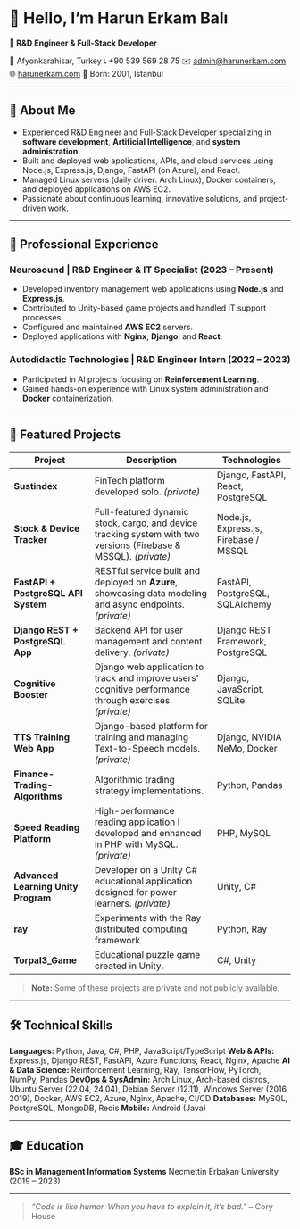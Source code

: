 <!--
  Modernized README.md with up-to-date info in English
-->

# 👋 Hello, I’m **Harun Erkam Balı**

**🔬 R\&D Engineer & Full-Stack Developer**

📍 Afyonkarahisar, Turkey
📞 +90 539 569 28 75
✉️ [admin@harunerkam.com](mailto:admin@harunerkam.com)
🌐 [harunerkam.com](https://harunerkam.com)
🎂 Born: 2001, Istanbul

---

## 🚀 About Me

* Experienced R\&D Engineer and Full-Stack Developer specializing in **software development**, **Artificial Intelligence**, and **system administration**.
* Built and deployed web applications, APIs, and cloud services using Node.js, Express.js, Django, FastAPI (on Azure), and React.
* Managed Linux servers (daily driver: Arch Linux), Docker containers, and deployed applications on AWS EC2.
* Passionate about continuous learning, innovative solutions, and project-driven work.

---

## 💼 Professional Experience

### Neurosound | R\&D Engineer & IT Specialist (2023 – Present)

* Developed inventory management web applications using **Node.js** and **Express.js**.
* Contributed to Unity-based game projects and handled IT support processes.
* Configured and maintained **AWS EC2** servers.
* Deployed applications with **Nginx**, **Django**, and **React**.

### Autodidactic Technologies | R\&D Engineer Intern (2022 – 2023)

* Participated in AI projects focusing on **Reinforcement Learning**.
* Gained hands-on experience with Linux system administration and **Docker** containerization.

---

## 📂 Featured Projects

| Project                             | Description                                                                                                      | Technologies                          | 
| ----------------------------------- | ---------------------------------------------------------------------------------------------------------------- | ------------------------------------- |
| **Sustindex**                       | FinTech platform developed solo. *(private)*                                                                     | Django, FastAPI, React, PostgreSQL    |
| **Stock & Device Tracker**          | Full-featured dynamic stock, cargo, and device tracking system with two versions (Firebase & MSSQL). *(private)* | Node.js, Express.js, Firebase / MSSQL |
| **FastAPI + PostgreSQL API System** | RESTful service built and deployed on **Azure**, showcasing data modeling and async endpoints. *(private)*       | FastAPI, PostgreSQL, SQLAlchemy       |
| **Django REST + PostgreSQL App**    | Backend API for user management and content delivery. *(private)*                                                | Django REST Framework, PostgreSQL     |
| **Cognitive Booster**               | Django web application to track and improve users' cognitive performance through exercises. *(private)*          | Django, JavaScript, SQLite            |
| **TTS Training Web App**            | Django-based platform for training and managing Text-to-Speech models. *(private)*                               | Django, NVIDIA NeMo, Docker           |
| **Finance-Trading-Algorithms**      | Algorithmic trading strategy implementations.                                                                    | Python, Pandas                        |
| **Speed Reading Platform**          | High-performance reading application I developed and enhanced in PHP with MySQL. *(private)*                     | PHP, MySQL                            |
| **Advanced Learning Unity Program** | Developer on a Unity C# educational application designed for power learners. *(private)*                         | Unity, C#                             |
| **ray**                             | Experiments with the Ray distributed computing framework.                                                        | Python, Ray                           |
| **Torpal3\_Game**                   | Educational puzzle game created in Unity.                                                                        | C#, Unity                             |

> **Note:** Some of these projects are private and not publicly available.

---

## 🛠️ Technical Skills

**Languages:** Python, Java, C#, PHP, JavaScript/TypeScript
**Web & APIs:** Express.js, Django REST, FastAPI, Azure Functions, React, Nginx, Apache
**AI & Data Science:** Reinforcement Learning, Ray, TensorFlow, PyTorch, NumPy, Pandas
**DevOps & SysAdmin:** Arch Linux, Arch-based distros, Ubuntu Server (22.04, 24.04), Debian Server (12.11), Windows Server (2016, 2019), Docker, AWS EC2, Azure, Nginx, Apache, CI/CD
**Databases:** MySQL, PostgreSQL, MongoDB, Redis
**Mobile:** Android (Java)

---

## 🎓 Education

**BSc in Management Information Systems**
Necmettin Erbakan University (2019 – 2023)

---

> *“Code is like humor. When you have to explain it, it’s bad.”* – Cory House
